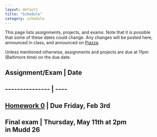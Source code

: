```yaml
---
layout: default
title: "Schedule"
category: schedule
---
```


This page lists assignments, projects, and exams. Note that it is possible that some
of these dates could change. Any changes will be posted here, announced in class,
and announced on [Piazza](https://piazza.com/jhu/fall2023/en601220/home).

Unless mentioned otherwise, assignments and projects are due at 11pm (Baltimore time)
on the due date.

## Assignment/Exam | Date
## --------------- | ----
## [Homework 0](assign/hw0.html) | Due Friday, Feb 3rd
## Final exam | Thursday, May 11th at 2pm<br>in Mudd 26
